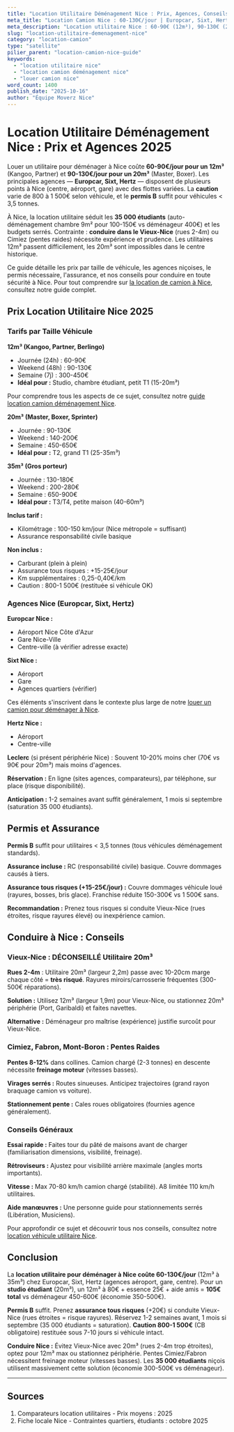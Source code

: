 ```yaml
---
title: "Location Utilitaire Déménagement Nice : Prix, Agences, Conseils 2025"
meta_title: "Location Camion Nice : 60-130€/jour | Europcar, Sixt, Hertz"
meta_description: "Location utilitaire Nice : 60-90€ (12m³), 90-130€ (20m³). Europcar, Sixt, Hertz. Permis B. Caution 800-1500€. Conduite Vieux-Nice. Guide complet."
slug: "location-utilitaire-demenagement-nice"
category: "location-camion"
type: "satellite"
pilier_parent: "location-camion-nice-guide"
keywords:
  - "location utilitaire nice"
  - "location camion déménagement nice"
  - "louer camion nice"
word_count: 1400
publish_date: "2025-10-16"
author: "Équipe Moverz Nice"
---
```


# Location Utilitaire Déménagement Nice : Prix et Agences 2025

Louer un utilitaire pour déménager à Nice coûte **60-90€/jour pour un 12m³** (Kangoo, Partner) et **90-130€/jour pour un 20m³** (Master, Boxer). Les principales agences — **Europcar, Sixt, Hertz** — disposent de plusieurs points à Nice (centre, aéroport, gare) avec des flottes variées. La **caution** varie de 800 à 1 500€ selon véhicule, et le **permis B** suffit pour véhicules < 3,5 tonnes.

À Nice, la location utilitaire séduit les **35 000 étudiants** (auto-déménagement chambre 9m² pour 100-150€ vs déménageur 400€) et les budgets serrés. Contrainte : **conduire dans le Vieux-Nice** (rues 2-4m) ou Cimiez (pentes raides) nécessite expérience et prudence. Les utilitaires 12m³ passent difficilement, les 20m³ sont impossibles dans le centre historique.

Ce guide détaille les prix par taille de véhicule, les agences niçoises, le permis nécessaire, l'assurance, et nos conseils pour conduire en toute sécurité à Nice. Pour tout comprendre sur [la location de camion à Nice](/blog/demenagement-nice/location-camion-nice-guide), consultez notre guide complet.

## Prix Location Utilitaire Nice 2025

### Tarifs par Taille Véhicule

**12m³ (Kangoo, Partner, Berlingo)**
- Journée (24h) : 60-90€
- Weekend (48h) : 90-130€
- Semaine (7j) : 300-450€
- **Idéal pour :** Studio, chambre étudiant, petit T1 (15-20m³)

Pour comprendre tous les aspects de ce sujet, consultez notre [guide location camion déménagement Nice](/blog/location-camion/location-camion-demenagement-nice-guide).


**20m³ (Master, Boxer, Sprinter)**
- Journée : 90-130€
- Weekend : 140-200€
- Semaine : 450-650€
- **Idéal pour :** T2, grand T1 (25-35m³)

**35m³ (Gros porteur)**
- Journée : 130-180€
- Weekend : 200-280€
- Semaine : 650-900€
- **Idéal pour :** T3/T4, petite maison (40-60m³)

**Inclus tarif :**
- Kilométrage : 100-150 km/jour (Nice métropole = suffisant)
- Assurance responsabilité civile basique

**Non inclus :**
- Carburant (plein à plein)
- Assurance tous risques : +15-25€/jour
- Km supplémentaires : 0,25-0,40€/km
- Caution : 800-1 500€ (restituée si véhicule OK)

### Agences Nice (Europcar, Sixt, Hertz)

**Europcar Nice :**
- Aéroport Nice Côte d'Azur
- Gare Nice-Ville
- Centre-ville (à vérifier adresse exacte)

**Sixt Nice :**
- Aéroport
- Gare
- Agences quartiers (vérifier)


Ces éléments s'inscrivent dans le contexte plus large de notre [louer un camion pour déménager à Nice](/blog/location-camion/location-camion-demenagement-nice-guide).

**Hertz Nice :**
- Aéroport
- Centre-ville

**Leclerc** (si présent périphérie Nice) : Souvent 10-20% moins cher (70€ vs 90€ pour 20m³) mais moins d'agences.

**Réservation :** En ligne (sites agences, comparateurs), par téléphone, sur place (risque disponibilité).

**Anticipation :** 1-2 semaines avant suffit généralement, 1 mois si septembre (saturation 35 000 étudiants).

## Permis et Assurance

**Permis B** suffit pour utilitaires < 3,5 tonnes (tous véhicules déménagement standards).

**Assurance incluse :** RC (responsabilité civile) basique. Couvre dommages causés à tiers.

**Assurance tous risques (+15-25€/jour) :** Couvre dommages véhicule loué (rayures, bosses, bris glace). Franchise réduite 150-300€ vs 1 500€ sans.

**Recommandation :** Prenez tous risques si conduite Vieux-Nice (rues étroites, risque rayures élevé) ou inexpérience camion.

## Conduire à Nice : Conseils

### Vieux-Nice : DÉCONSEILLÉ Utilitaire 20m³

**Rues 2-4m** : Utilitaire 20m³ (largeur 2,2m) passe avec 10-20cm marge chaque côté = **très risqué**. Rayures miroirs/carrosserie fréquentes (300-500€ réparations).

**Solution :** Utilisez 12m³ (largeur 1,9m) pour Vieux-Nice, ou stationnez 20m³ périphérie (Port, Garibaldi) et faites navettes.

**Alternative :** Déménageur pro maîtrise (expérience) justifie surcoût pour Vieux-Nice.

### Cimiez, Fabron, Mont-Boron : Pentes Raides

**Pentes 8-12%** dans collines. Camion chargé (2-3 tonnes) en descente nécessite **freinage moteur** (vitesses basses).

**Virages serrés :** Routes sinueuses. Anticipez trajectoires (grand rayon braquage camion vs voiture).

**Stationnement pente :** Cales roues obligatoires (fournies agence généralement).

### Conseils Généraux

**Essai rapide :** Faites tour du pâté de maisons avant de charger (familiarisation dimensions, visibilité, freinage).

**Rétroviseurs :** Ajustez pour visibilité arrière maximale (angles morts importants).

**Vitesse :** Max 70-80 km/h camion chargé (stabilité). A8 limitée 110 km/h utilitaires.

**Aide manœuvres :** Une personne guide pour stationnements serrés (Libération, Musiciens).


Pour approfondir ce sujet et découvrir tous nos conseils, consultez notre [location véhicule utilitaire Nice](/blog/location-camion/location-camion-demenagement-nice-guide).

## Conclusion

La **location utilitaire pour déménager à Nice coûte 60-130€/jour** (12m³ à 35m³) chez Europcar, Sixt, Hertz (agences aéroport, gare, centre). Pour un **studio étudiant** (20m³), un 12m³ à 80€ + essence 25€ + aide amis = **105€ total** vs déménageur 450-600€ (économie 350-500€).

**Permis B** suffit. Prenez **assurance tous risques** (+20€) si conduite Vieux-Nice (rues étroites = risque rayures). Réservez 1-2 semaines avant, 1 mois si septembre (35 000 étudiants = saturation). **Caution 800-1 500€** (CB obligatoire) restituée sous 7-10 jours si véhicule intact.

**Conduire Nice :** Évitez Vieux-Nice avec 20m³ (rues 2-4m trop étroites), optez pour 12m³ max ou stationnez périphérie. Pentes Cimiez/Fabron nécessitent freinage moteur (vitesses basses). Les **35 000 étudiants** niçois utilisent massivement cette solution (économie 300-500€ vs déménageur).

---

## Sources

1. Comparateurs location utilitaires - Prix moyens : 2025
2. Fiche locale Nice - Contraintes quartiers, étudiants : octobre 2025


